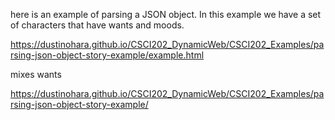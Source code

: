 here is an example of parsing a JSON object. In this example we have a set of characters that have wants and moods. 

https://dustinohara.github.io/CSCI202_DynamicWeb/CSCI202_Examples/parsing-json-object-story-example/example.html

mixes wants

https://dustinohara.github.io/CSCI202_DynamicWeb/CSCI202_Examples/parsing-json-object-story-example/


